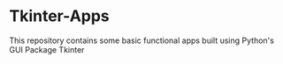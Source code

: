 # Tkinter-Apps
This repository contains some basic functional apps built using Python's GUI Package Tkinter
